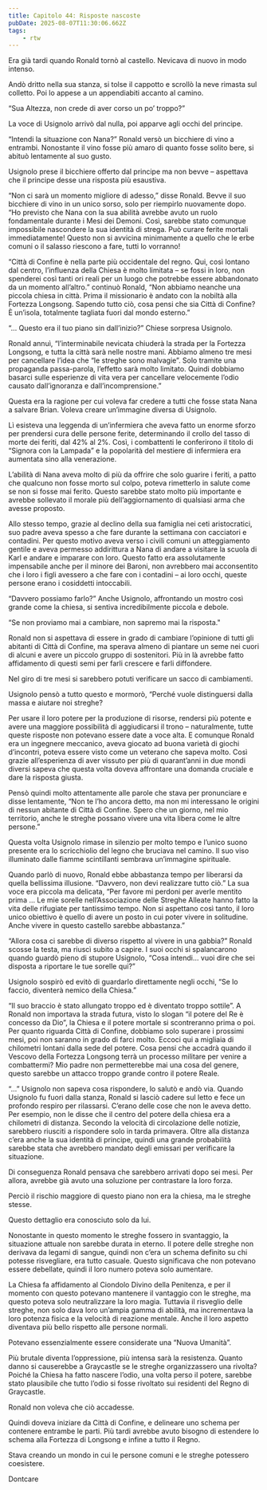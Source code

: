 ```yaml
---
title: Capitolo 44: Risposte nascoste
pubDate: 2025-08-07T11:30:06.662Z
tags:
    - rtw
---
```



Era già tardi quando Ronald tornò al castello. Nevicava di nuovo in modo intenso.


Andò dritto nella sua stanza, si tolse il cappotto e scrollò la neve rimasta sul colletto. Poi lo appese a un appendiabiti accanto al camino.


“Sua Altezza, non crede di aver corso un po’ troppo?”


La voce di Usignolo arrivò dal nulla, poi apparve agli occhi del principe.


“Intendi la situazione con Nana?” Ronald versò un bicchiere di vino a entrambi. Nonostante il vino fosse più amaro di quanto fosse solito bere, si abituò lentamente al suo gusto.


Usignolo prese il bicchiere offerto dal principe ma non bevve – aspettava che il principe desse una risposta più esaustiva.


“Non ci sarà un momento migliore di adesso,” disse Ronald. Bevve il suo bicchiere di vino in un unico sorso, solo per riempirlo nuovamente dopo. “Ho previsto che Nana con la sua abilità avrebbe avuto un ruolo fondamentale durante i Mesi dei Demoni. Così, sarebbe stato comunque impossibile nascondere la sua identità di strega. Può curare ferite mortali immediatamente! Questo non si avvicina minimamente a quello che le erbe comuni o  il salasso riescono a fare, tutti lo vorranno!


“Città di Confine è nella parte più occidentale del regno. Qui, così lontano dal centro, l’influenza della Chiesa è molto limitata – se fossi in loro, non spenderei così tanti ori reali per un luogo che potrebbe essere abbandonato da un momento all’altro.” continuò Ronald, “Non abbiamo neanche una piccola chiesa in città. Prima il missionario è andato con la nobiltà alla Fortezza Longsong. Sapendo tutto ciò, cosa pensi che sia Città di Confine? È un’isola, totalmente tagliata fuori dal mondo esterno.”


“… Questo era il tuo piano sin dall’inizio?” Chiese sorpresa Usignolo.


Ronald annuì, “l’interminabile nevicata chiuderà la strada per la Fortezza Longsong, e tutta la città sarà nelle nostre mani. Abbiamo almeno tre mesi per cancellare l’idea che “le streghe sono malvagie”. Solo tramite una propaganda passa-parola, l’effetto sarà molto limitato. Quindi dobbiamo basarci sulle esperienze di vita vera per cancellare velocemente l’odio causato dall’ignoranza e dall’incomprensione.”


Questa era la ragione per cui voleva far credere a tutti che fosse stata Nana a salvare Brian. Voleva creare un’immagine diversa di Usignolo.


Lì esisteva una leggenda di un’infermiera che aveva fatto un enorme sforzo per prendersi cura delle persone ferite, determinando il crollo del tasso di morte dei feriti, dal 42% al 2%. Così, i combattenti le conferirono il titolo di “Signora con la Lampada” e la popolarità del mestiere di infermiera era aumentata sino alla venerazione.


L’abilità di Nana aveva molto di più da offrire che solo guarire i feriti, a patto che qualcuno non fosse morto sul colpo, poteva rimetterlo in salute come se non si fosse mai ferito. Questo sarebbe stato molto più importante e  avrebbe sollevato il morale più dell’aggiornamento di qualsiasi arma che avesse proposto.


Allo stesso tempo, grazie al declino della sua famiglia nei ceti aristocratici, suo padre aveva spesso a che fare  durante la settimana con cacciatori e contadini. Per questo motivo aveva verso i civili comuni un atteggiamento gentile e aveva permesso addirittura a Nana di andare a visitare la scuola di Karl e andare e imparare con loro. Questo fatto era assolutamente impensabile anche per il minore dei Baroni, non avrebbero mai acconsentito che i loro i figli avessero a che fare con i contadini – ai loro occhi, queste persone erano i cosiddetti intoccabili.


“Davvero possiamo farlo?” Anche Usignolo, affrontando un mostro così grande come la chiesa, si sentiva incredibilmente piccola e debole.


“Se non proviamo mai a cambiare, non sapremo mai la risposta."


Ronald non si aspettava di essere in grado di cambiare l’opinione di tutti gli abitanti di Città di Confine, ma sperava almeno di piantare un seme nei cuori di alcuni e avere un piccolo gruppo di sostenitori. Più in là avrebbe fatto affidamento di questi semi per farli crescere e farli diffondere.


Nel giro di tre mesi si sarebbero potuti verificare un sacco di cambiamenti.


Usignolo pensò a tutto questo e mormorò, “Perché vuole distinguersi dalla massa e aiutare noi streghe?


Per usare il loro potere per la produzione di risorse, rendersi più potente e avere una maggiore possibilità di aggiudicarsi il trono – naturalmente, tutte queste risposte non potevano essere date a voce alta.
E comunque Ronald era un ingegnere meccanico, aveva giocato ad buona varietà di giochi d’incontri, poteva essere visto come un veterano che sapeva molto. Così grazie all’esperienza di aver vissuto per più di quarant’anni in due mondi diversi sapeva che questa volta doveva affrontare una domanda cruciale e dare la risposta giusta.


Pensò quindi molto attentamente alle parole che stava per pronunciare e disse lentamente, “Non te l’ho ancora detto, ma non mi interessano le origini di nessun abitante di Città di Confine. Spero che un giorno, nel mio territorio, anche le streghe possano vivere una vita libera come le altre persone.”


Questa volta Usignolo rimase in silenzio per molto tempo e l’unico suono presente era lo scricchiolio del legno che bruciava nel camino. Il suo viso illuminato dalle fiamme scintillanti sembrava un’immagine spirituale.


Quando parlò di nuovo, Ronald ebbe abbastanza tempo per liberarsi da quella bellissima illusione. “Davvero, non devi realizzare tutto ciò.” La sua voce era piccola ma delicata, “Per favore mi perdoni per averle mentito prima …  Le mie sorelle nell’Associazione delle Streghe Alleate hanno fatto la vita delle rifugiate per tantissimo tempo. Non si aspettano così tanto, il loro unico obiettivo è quello di avere un posto in cui poter vivere in solitudine. Anche vivere in questo castello sarebbe abbastanza.”


“Allora cosa ci sarebbe di diverso rispetto al vivere in una gabbia?” Ronald scosse la testa, ma riuscì subito a capire. I suoi occhi si spalancarono quando guardò pieno di stupore Usignolo, “Cosa intendi… vuoi dire che sei disposta a riportare le tue sorelle qui?”


Usignolo sospirò ed evitò di guardarlo direttamente negli occhi, “Se lo faccio, diventerà nemico della Chiesa.”


“Il suo braccio è stato allungato troppo ed è diventato troppo sottile”. A Ronald non importava la strada futura, visto lo slogan “il potere del Re è concesso da Dio”, la Chiesa e il potere mortale si scontreranno prima o poi. Per quanto riguarda Città di Confine, dobbiamo solo superare i prossimi mesi, poi non saranno in grado di farci molto. Eccoci qui a migliaia di chilometri lontani dalla sede del potere. Cosa pensi che accadrà quando il Vescovo della Fortezza Longsong terrà un processo militare per venire a combattermi? Mio padre non permetterebbe mai una cosa del genere, questo sarebbe un attacco troppo grande contro il potere Reale.


“…” Usignolo non sapeva cosa rispondere, lo salutò e andò via. Quando Usignolo fu fuori dalla stanza, Ronald si lasciò cadere sul letto e fece un profondo respiro per rilassarsi. C’erano delle cose che non le aveva detto. Per esempio, non le disse che il centro del potere della chiesa era a chilometri di distanza. Secondo la velocità di circolazione delle notizie, sarebbero riusciti a rispondere solo in tarda primavera. Oltre alla distanza c’era anche la sua identità di principe, quindi una grande probabilità sarebbe stata che avrebbero mandato degli emissari per verificare la situazione.


Di conseguenza Ronald pensava che sarebbero arrivati dopo sei mesi. Per allora, avrebbe già avuto una soluzione per contrastare la loro forza.


Perciò il rischio maggiore di questo piano non era la chiesa, ma le streghe stesse.


Questo dettaglio era conosciuto solo da lui.


Nonostante in questo momento le streghe fossero in svantaggio, la situazione attuale non sarebbe durata in eterno. Il potere delle streghe non derivava da legami di sangue, quindi non c’era un schema definito su chi potesse risvegliare, era tutto casuale. Questo significava che non potevano essere debellate, quindi il loro numero poteva solo aumentare.


La Chiesa fa affidamento al Ciondolo Divino della Penitenza, e per il momento con questo potevano mantenere il vantaggio con le streghe, ma questo poteva solo neutralizzare la loro magia. Tuttavia il risveglio delle streghe, non solo dava loro un’ampia gamma di abilità, ma incrementava la loro potenza fisica e la velocità di reazione mentale. Anche il loro aspetto diventava più bello rispetto alle persone normali.


Potevano essenzialmente essere considerate una “Nuova Umanità”.


Più brutale diventa l’oppressione, più intensa sarà la resistenza. Quanto danno si causerebbe a Graycastle se le streghe organizzassero una rivolta? Poiché la Chiesa ha fatto nascere l’odio, una volta perso il potere, sarebbe stato plausibile che tutto l’odio si fosse rivoltato sui residenti del Regno di Graycastle.


Ronald non voleva che ciò accadesse.


Quindi doveva iniziare da Città di Confine, e delineare uno schema per contenere entrambe le parti. Più tardi avrebbe avuto bisogno di estendere lo schema alla Fortezza di Longsong e infine a tutto il Regno.


Stava creando un mondo in cui le persone comuni e le streghe potessero coesistere.




Dontcare




                                                                



